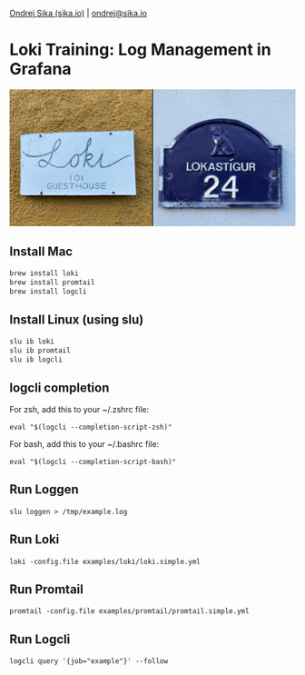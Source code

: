 [Ondrej Sika (sika.io)](https://sika.io) | <ondrej@sika.io>

# Loki Training: Log Management in Grafana

![Loki Reykjavik](_images/loki_reykjavik.png)

## Install Mac

```
brew install loki
brew install promtail
brew install logcli
```

## Install Linux (using slu)

```
slu ib loki
slu ib promtail
slu ib logcli
```

## logcli completion

For zsh, add this to your ~/.zshrc file:

```
eval "$(logcli --completion-script-zsh)"
```

For bash, add this to your ~/.bashrc file:

```
eval "$(logcli --completion-script-bash)"
```

## Run Loggen

```
slu loggen > /tmp/example.log
```

## Run Loki

```
loki -config.file examples/loki/loki.simple.yml
```

## Run Promtail

```
promtail -config.file examples/promtail/promtail.simple.yml
```

## Run Logcli

```
logcli query '{job="example"}' --follow
```
